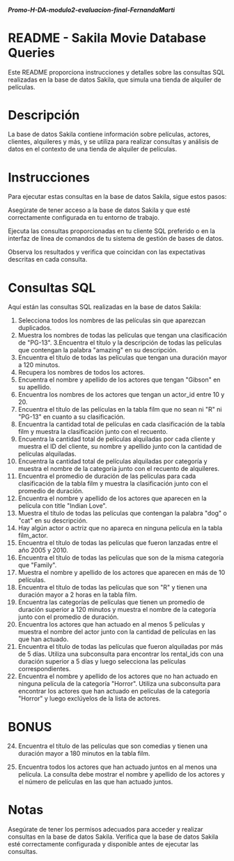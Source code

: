 ##### Promo-H-DA-modulo2-evaluacion-final-FernandaMarti

# README - Sakila Movie Database Queries
Este README proporciona instrucciones y detalles sobre las consultas SQL realizadas en la base de datos Sakila, que simula una tienda de alquiler de películas.

# Descripción
La base de datos Sakila contiene información sobre películas, actores, clientes, alquileres y más, y se utiliza para realizar consultas y análisis de datos en el contexto de una tienda de alquiler de películas.

# Instrucciones
Para ejecutar estas consultas en la base de datos Sakila, sigue estos pasos:

Asegúrate de tener acceso a la base de datos Sakila y que esté correctamente configurada en tu entorno de trabajo.

Ejecuta las consultas proporcionadas en tu cliente SQL preferido o en la interfaz de línea de comandos de tu sistema de gestión de bases de datos.

Observa los resultados y verifica que coincidan con las expectativas descritas en cada consulta.

# Consultas SQL
Aquí están las consultas SQL realizadas en la base de datos Sakila:

1. Selecciona todos los nombres de las películas sin que aparezcan duplicados.
2. Muestra los nombres de todas las películas que tengan una clasificación de "PG-13".
3.Encuentra el título y la descripción de todas las películas que contengan la palabra "amazing" en su descripción.
4. Encuentra el título de todas las películas que tengan una duración mayor a 120 minutos.
5. Recupera los nombres de todos los actores.
6. Encuentra el nombre y apellido de los actores que tengan "Gibson" en su apellido.
7. Encuentra los nombres de los actores que tengan un actor_id entre 10 y 20.
8. Encuentra el título de las películas en la tabla film que no sean ni "R" ni "PG-13" en cuanto a su clasificación.
9. Encuentra la cantidad total de películas en cada clasificación de la tabla film y muestra la clasificación junto con el recuento.
10. Encuentra la cantidad total de películas alquiladas por cada cliente y muestra el ID del cliente, su nombre y apellido junto con la cantidad de películas alquiladas.
11. Encuentra la cantidad total de películas alquiladas por categoría y muestra el nombre de la categoría junto con el recuento de alquileres.
12. Encuentra el promedio de duración de las películas para cada clasificación de la tabla film y muestra la clasificación junto con el promedio de duración.
13. Encuentra el nombre y apellido de los actores que aparecen en la película con title "Indian Love".
14. Muestra el título de todas las películas que contengan la palabra "dog" o "cat" en su descripción.
15. Hay algún actor o actriz que no apareca en ninguna película en la tabla film_actor.
16. Encuentra el título de todas las películas que fueron lanzadas entre el año 2005 y 2010.
17. Encuentra el título de todas las películas que son de la misma categoría que "Family".
18. Muestra el nombre y apellido de los actores que aparecen en más de 10 películas.
19. Encuentra el título de todas las películas que son "R" y tienen una duración mayor a 2 horas en la tabla film.
20. Encuentra las categorías de películas que tienen un promedio de duración superior a 120 minutos y muestra el nombre de la categoría junto con el promedio de duración.
21. Encuentra los actores que han actuado en al menos 5 películas y muestra el nombre del actor junto con la cantidad de películas en las que han actuado.
22. Encuentra el título de todas las películas que fueron alquiladas por más de 5 días. Utiliza una subconsulta para encontrar los rental_ids con una duración superior a 5 días y luego selecciona las películas correspondientes.
23. Encuentra el nombre y apellido de los actores que no han actuado en ninguna película de la categoría "Horror". Utiliza una subconsulta para encontrar los actores que han actuado en películas de la categoría "Horror" y luego exclúyelos de la lista de actores.
# BONUS
24. Encuentra el título de las películas que son comedias y tienen una duración mayor a 180 minutos en la tabla film.

25. Encuentra todos los actores que han actuado juntos en al menos una película. La consulta debe mostrar el nombre y apellido de los actores y el número de películas en las que han actuado juntos.
# Notas
Asegúrate de tener los permisos adecuados para acceder y realizar consultas en la base de datos Sakila.
Verifica que la base de datos Sakila esté correctamente configurada y disponible antes de ejecutar las consultas.
